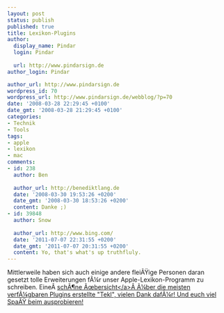 ```yaml
---
layout: post
status: publish
published: true
title: Lexikon-Plugins
author:
  display_name: Pindar
  login: Pindar
  
  url: http://www.pindarsign.de
author_login: Pindar

author_url: http://www.pindarsign.de
wordpress_id: 70
wordpress_url: http://www.pindarsign.de/webblog/?p=70
date: '2008-03-28 22:29:45 +0100'
date_gmt: '2008-03-28 21:29:45 +0100'
categories:
- Technik
- Tools
tags:
- apple
- lexikon
- mac
comments:
- id: 238
  author: Ben
  
  author_url: http://benediktlang.de
  date: '2008-03-30 19:53:26 +0200'
  date_gmt: '2008-03-30 18:53:26 +0200'
  content: Danke ;)
- id: 39848
  author: Snow
  
  author_url: http://www.bing.com/
  date: '2011-07-07 22:31:55 +0200'
  date_gmt: '2011-07-07 20:31:55 +0200'
  content: Yo, that's what's up truthfluly.
---
```

<p>Mittlerweile haben sich auch einige andere flei&Atilde;&Yuml;ige Personen daran gesetzt tolle Erweiterungen f&Atilde;&frac14;r unser Apple-Lexikon-Programm zu schreiben. Eine&Acirc;&nbsp;<a href="http:&#47;&#47;www.tekl.de&#47;deutsch&#47;Lexikon-Plugins.html" target="_blank">sch&Atilde;&para;ne &Atilde;&oelig;bersicht<&#47;a>&Acirc;&nbsp;&Atilde;&frac14;ber die meisten verf&Atilde;&frac14;gbaren Plugins erstellte "Tekl", vielen Dank daf&Atilde;&frac14;r! Und euch viel Spa&Atilde;&Yuml; beim ausprobieren!</p>
